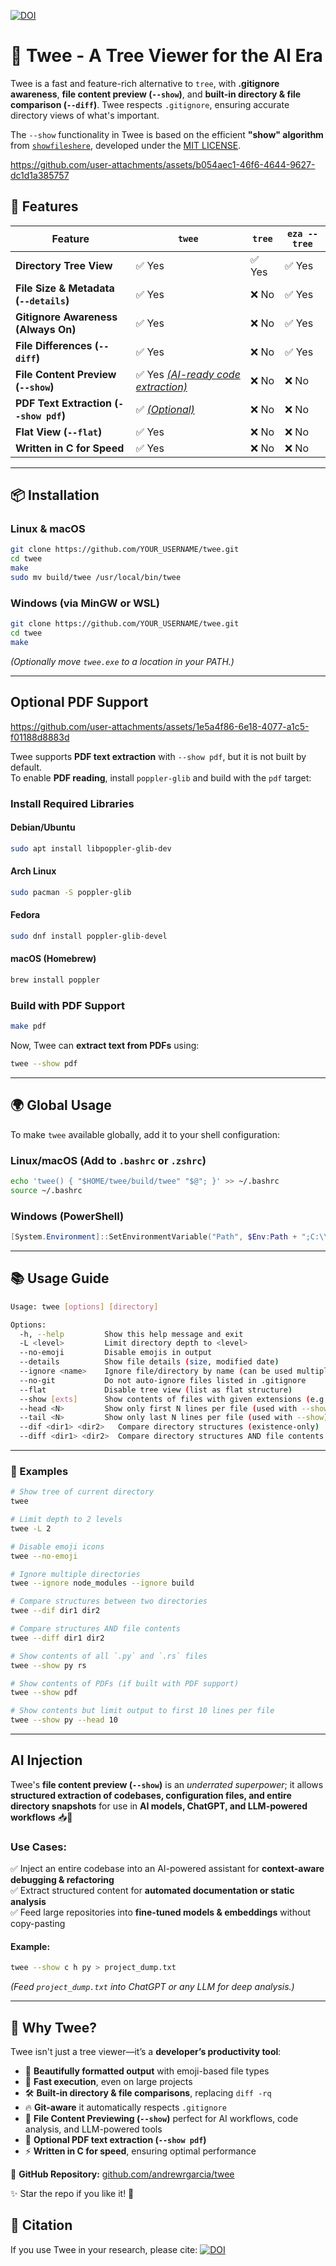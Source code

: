 [![DOI](https://zenodo.org/badge/DOI/10.5281/zenodo.15033378.svg)](https://doi.org/10.5281/zenodo.15033378)

# 🌳 Twee - A Tree Viewer for the AI Era  

Twee is a fast and feature-rich alternative to `tree`, with **.gitignore awareness**, **file content preview (`--show`)**, and **built-in directory & file comparison (`--diff`)**. Twee respects `.gitignore`, ensuring accurate directory views of what's important.

The `--show` functionality in Twee is based on the efficient **"show" algorithm** from [`showfileshere`](https://github.com/andrewrgarcia/showfileshere), developed under the [MIT LICENSE](https://github.com/andrewrgarcia/showfileshere/blob/main/LICENSE).

https://github.com/user-attachments/assets/b054aec1-46f6-4644-9627-dc1d1a385757


## 🚀 Features

| Feature                                      | `twee` | `tree` | `eza --tree` |
|----------------------------------------------|--------|--------|--------------|
| **Directory Tree View**                      | ✅ Yes | ✅ Yes | ✅ Yes |
| **File Size & Metadata (`--details`)**       | ✅ Yes | ❌ No | ✅ Yes |
| **Gitignore Awareness (Always On)**          | ✅ Yes | ❌ No | ✅ Yes |
| **File Differences (`--diff`)**              | ✅ Yes | ❌ No | ✅ Yes |
| **File Content Preview (`--show`)**          | ✅ Yes [*(AI-ready code extraction)*](#ai-injection) | ❌ No | ❌ No |
| **PDF Text Extraction (`--show pdf`)**       | ✅ [*(Optional)*](#optional-pdf-support) | ❌ No | ❌ No |
| **Flat View (`--flat`)**                     | ✅ Yes | ❌ No | ❌ No |
| **Written in C for Speed**                   | ✅ Yes | ❌ No | ❌ No |
---

## 📦 Installation  

### Linux & macOS
```sh
git clone https://github.com/YOUR_USERNAME/twee.git
cd twee
make
sudo mv build/twee /usr/local/bin/twee
```

### Windows (via MinGW or WSL)
```sh
git clone https://github.com/YOUR_USERNAME/twee.git
cd twee
make
```
_(Optionally move `twee.exe` to a location in your PATH.)_

---

## Optional PDF Support

https://github.com/user-attachments/assets/1e5a4f86-6e18-4077-a1c5-f01188d8883d

Twee supports **PDF text extraction** with `--show pdf`, but it is not built by default.  
To enable **PDF reading**, install `poppler-glib` and build with the `pdf` target:

### Install Required Libraries
#### Debian/Ubuntu
```sh
sudo apt install libpoppler-glib-dev
```
#### Arch Linux
```sh
sudo pacman -S poppler-glib
```
#### Fedora
```sh
sudo dnf install poppler-glib-devel
```
#### macOS (Homebrew)
```sh
brew install poppler
```

### Build with PDF Support
```sh
make pdf
```

Now, Twee can **extract text from PDFs** using:
```sh
twee --show pdf
```

---

## 🌍 Global Usage

To make `twee` available globally, add it to your shell configuration:

### Linux/macOS (Add to `.bashrc` or `.zshrc`)
```sh
echo 'twee() { "$HOME/twee/build/twee" "$@"; }' >> ~/.bashrc
source ~/.bashrc
```

### Windows (PowerShell)
```powershell
[System.Environment]::SetEnvironmentVariable("Path", $Env:Path + ";C:\\path\\to\\twee", [System.EnvironmentVariableTarget]::User)
```

---

## 📚 Usage Guide

```sh
Usage: twee [options] [directory]

Options:
  -h, --help         Show this help message and exit
  -L <level>         Limit directory depth to <level>
  --no-emoji         Disable emojis in output
  --details          Show file details (size, modified date)
  --ignore <name>    Ignore file/directory by name (can be used multiple times)
  --no-git           Do not auto-ignore files listed in .gitignore
  --flat             Disable tree view (list as flat structure)
  --show [exts]      Show contents of files with given extensions (e.g., `py js md pdf`)
  --head <N>         Show only first N lines per file (used with --show)
  --tail <N>         Show only last N lines per file (used with --show)
  --dif <dir1> <dir2>   Compare directory structures (existence-only)
  --diff <dir1> <dir2>  Compare directory structures AND file contents
```

---

### 📝 Examples

```sh
# Show tree of current directory
twee

# Limit depth to 2 levels
twee -L 2

# Disable emoji icons
twee --no-emoji

# Ignore multiple directories
twee --ignore node_modules --ignore build

# Compare structures between two directories
twee --dif dir1 dir2

# Compare structures AND file contents
twee --diff dir1 dir2

# Show contents of all `.py` and `.rs` files
twee --show py rs

# Show contents of PDFs (if built with PDF support)
twee --show pdf

# Show contents but limit output to first 10 lines per file
twee --show py --head 10
```

---

## AI Injection
Twee's **file content preview (`--show`)** is an *underrated superpower*; it allows **structured extraction of codebases, configuration files, and entire directory snapshots** for use in **AI models, ChatGPT, and LLM-powered workflows** 📥🤖

### Use Cases:
✅ Inject an entire codebase into an AI-powered assistant for **context-aware debugging & refactoring**  
✅ Extract structured content for **automated documentation or static analysis**  
✅ Feed large repositories into **fine-tuned models & embeddings** without copy-pasting  

#### Example:
```sh
twee --show c h py > project_dump.txt
```
_(Feed `project_dump.txt` into ChatGPT or any LLM for deep analysis.)_

---

## 🌟 **Why Twee?**
Twee isn't just a tree viewer—it’s a **developer’s productivity tool**:  

- 🎨 **Beautifully formatted output** with emoji-based file types  
- 🚀 **Fast execution**, even on large projects  
- 🛠️ **Built-in directory & file comparisons**, replacing `diff -rq`  
- 🔥 **Git-aware** it automatically respects `.gitignore`  
- 📂 **File Content Previewing (`--show`)** perfect for AI workflows, code analysis, and LLM-powered tools  
- 📖 **Optional PDF text extraction (`--show pdf`)**  
- ⚡ **Written in C for speed**, ensuring optimal performance  

🔗 **GitHub Repository:** [github.com/andrewrgarcia/twee](https://github.com/andrewrgarcia/twee)  

✨ Star the repo if you like it! 🚀

## 📄 Citation
If you use Twee in your research, please cite:
[![DOI](https://zenodo.org/badge/DOI/10.5281/zenodo.15033378.svg)](https://doi.org/10.5281/zenodo.15033378)



